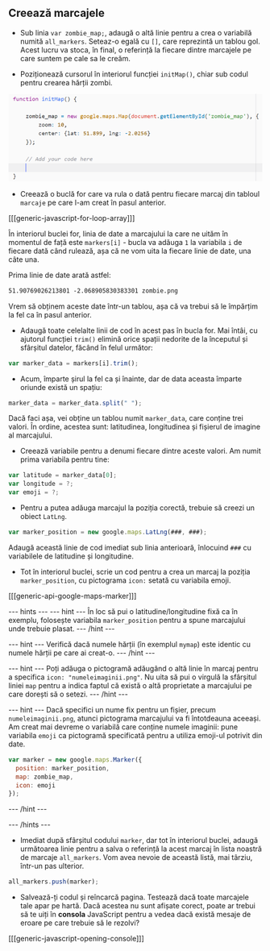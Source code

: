 ## Creează marcajele

+ Sub linia `var zombie_map;`, adaugă o altă linie pentru a crea o variabilă numită `all_markers`. Seteaz-o egală cu `[]`, care reprezintă un tablou gol. Acest lucru va stoca, în final, o referință la fiecare dintre marcajele pe care suntem pe cale sa le creăm.

+ Poziționează cursorul în interiorul funcției `initMap()`, chiar sub codul pentru crearea hărții zombi.

![Adaugă codul marcajului aici](images/add-marker-code.png)

+ Creează o buclă for care va rula o dată pentru fiecare marcaj din tabloul `marcaje` pe care l-am creat în pasul anterior.

[[[generic-javascript-for-loop-array]]]

În interiorul buclei for, linia de date a marcajului la care ne uităm în momentul de față este `markers[i]` - bucla va adăuga `1` la variabila `i` de fiecare dată când rulează, așa că ne vom uita la fiecare linie de date, una câte una.

Prima linie de date arată astfel:

```html
51.90769026213801 -2.068905830383301 zombie.png
```

Vrem să obținem aceste date într-un tablou, așa că va trebui să le împărțim la fel ca în pasul anterior.

+ Adaugă toate celelalte linii de cod în acest pas în bucla for. Mai întâi, cu ajutorul funcției `trim()` elimină orice spații nedorite de la începutul și sfârșitul datelor, făcând în felul următor:

```JavaScript
var marker_data = markers[i].trim();
```

+ Acum, împarte șirul la fel ca și înainte, dar de data aceasta împarte oriunde există un spațiu:

```JavaScript
marker_data = marker_data.split(" ");
```

Dacă faci așa, vei obține un tablou numit `marker_data`, care conține trei valori. În ordine, acestea sunt: latitudinea, longitudinea și fișierul de imagine al marcajului.

+ Creează variabile pentru a denumi fiecare dintre aceste valori. Am numit prima variabila pentru tine:

```JavaScript
var latitude = marker_data[0];
var longitude = ?;
var emoji = ?;
```

+ Pentru a putea adăuga marcajul la poziția corectă, trebuie să creezi un obiect `LatLng`.

```JavaScript
var marker_position = new google.maps.LatLng(###, ###);
```

Adaugă această linie de cod imediat sub linia anterioară, înlocuind `###` cu variabilele de latitudine și longitudine.

+ Tot în interiorul buclei, scrie un cod pentru a crea un marcaj la poziția `marker_position`, cu pictograma `icon:` setată cu variabila emoji.

[[[generic-api-google-maps-marker]]]

--- hints ---
 --- hint --- În loc să pui o latitudine/longitudine fixă ca în exemplu, folosește variabila `marker_position` pentru a spune marcajului unde trebuie plasat.
--- /hint ---


--- hint --- Verifică dacă numele hărții (în exemplul `mymap`) este identic cu numele hărții pe care ai creat-o.
--- /hint ---


--- hint --- Poți adăuga o pictogramă adăugând o altă linie în marcaj pentru a specifica `icon: "numeleimaginii.png"`. Nu uita să pui o virgulă la sfârșitul liniei `map` pentru a indica faptul că există o altă proprietate a marcajului pe care dorești să o setezi.
--- /hint ---


--- hint --- Dacă specifici un nume fix pentru un fișier, precum `numeleimaginii.png`, atunci pictograma marcajului va fi întotdeauna aceeași. Am creat mai devreme o variabilă care conține numele imaginii: pune variabila `emoji` ca pictogramă specificată pentru a utiliza emoji-ul potrivit din date.

```JavaScript
var marker = new google.maps.Marker({
  position: marker_position,
  map: zombie_map,
  icon: emoji
});
```

--- /hint ---

--- /hints ---

+ Imediat după sfârșitul codului `marker`, dar tot în interiorul buclei, adaugă următoarea linie pentru a salva o referință la acest marcaj în lista noastră de marcaje `all_markers`. Vom avea nevoie de această listă, mai târziu, într-un pas ulterior.

```JavaScript
all_markers.push(marker);
```

+ Salvează-ți codul și reîncarcă pagina. Testează dacă toate marcajele tale apar pe hartă. Dacă acestea nu sunt afișate corect, poate ar trebui să te uiți în **consola** JavaScript pentru a vedea dacă există mesaje de eroare pe care trebuie să le rezolvi?

[[[generic-javascript-opening-console]]]